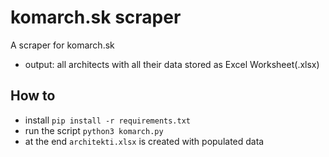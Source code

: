 # komarch.sk scraper

A scraper for komarch.sk 
  - output: all architects with all their data stored as Excel Worksheet(.xlsx) 

## How to
- install  `pip install -r requirements.txt`
- run the script `python3 komarch.py` 
- at the end  `architekti.xlsx` is created with populated data 


